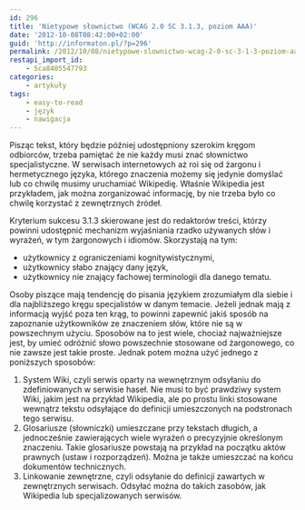 ```yaml
---
id: 296
title: 'Nietypowe słownictwo (WCAG 2.0 SC 3.1.3, poziom AAA)'
date: '2012-10-08T08:42:00+02:00'
guid: 'http://informaton.pl/?p=296'
permalink: /2012/10/08/nietypowe-slownictwo-wcag-2-0-sc-3-1-3-poziom-aaa/
restapi_import_id:
    - 5ca8405547793
categories:
    - artykuły
tags:
    - easy-to-read
    - język
    - nawigacja
---
```


Pisząc tekst, który będzie później udostępniony szerokim kręgom odbiorców, trzeba pamiętać że nie każdy musi znać słownictwo specjalistyczne. W serwisach internetowych aż roi się od żargonu i hermetycznego języka, którego znaczenia możemy się jedynie domyślać lub co chwilę musimy uruchamiać Wikipedię. Właśnie Wikipedia jest przykładem, jak można zorganizować informację, by nie trzeba było co chwilę korzystać z zewnętrznych źródeł.

Kryterium sukcesu 3.1.3 skierowane jest do redaktorów treści, którzy powinni udostępnić mechanizm wyjaśniania rzadko używanych słów i wyrażeń, w tym żargonowych i idiomów. Skorzystają na tym:

- użytkownicy z ograniczeniami kognitywistycznymi,
- użytkownicy słabo znający dany język,
- użytkownicy nie znający fachowej terminologii dla danego tematu.

Osoby piszące mają tendencję do pisania językiem zrozumiałym dla siebie i dla najbliższego kręgu specjalistów w danym temacie. Jeżeli jednak mają z informacją wyjść poza ten krąg, to powinni zapewnić jakiś sposób na zapoznanie użytkowników ze znaczeniem słów, które nie są w powszechnym użyciu. Sposobów na to jest wiele, chociaż najważniejsze jest, by umieć odróżnić słowo powszechnie stosowane od żargonowego, co nie zawsze jest takie proste. Jednak potem można użyć jednego z poniższych sposobów:

1. System Wiki, czyli serwis oparty na wewnętrznym odsyłaniu do zdefiniowanych w serwisie haseł. Nie musi to być prawdziwy system Wiki, jakim jest na przykład Wikipedia, ale po prostu linki stosowane wewnątrz tekstu odsyłające do definicji umieszczonych na podstronach tego serwisu.
2. Glosariusze (słowniczki) umieszczane przy tekstach długich, a jednocześnie zawierających wiele wyrażeń o precyzyjnie określonym znaczeniu. Takie glosariusze powstają na przykład na początku aktów prawnych (ustaw i rozporządzeń). Można je także umieszczać na końcu dokumentów technicznych.
3. Linkowanie zewnętrzne, czyli odsyłanie do definicji zawartych w zewnętrznych serwisach. Odsyłać można do takich zasobów, jak Wikipedia lub specjalizowanych serwisów.
